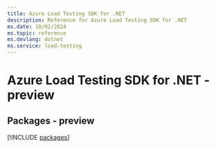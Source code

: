 ```yaml
---
title: Azure Load Testing SDK for .NET
description: Reference for Azure Load Testing SDK for .NET
ms.date: 10/02/2024
ms.topic: reference
ms.devlang: dotnet
ms.service: load-testing
---
```

# Azure Load Testing SDK for .NET - preview
## Packages - preview
[!INCLUDE [packages](load-testing-index.md)]